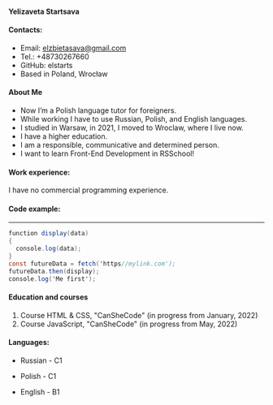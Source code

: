 #### Yelizaveta Startsava
#### Contacts:
- Email: elzbietasava@gmail.com 
- Tel.: +48730267660
- GitHub: elstarts
- Based in Poland, Wrocław

#### About Me
- Now I’m a Polish language tutor for foreigners. 
- While working I have to use Russian, Polish, and English languages. 
- I studied in Warsaw, in 2021, I moved to Wroclaw, where I live now. 
- I have a higher education. 
- I am a responsible, communicative and determined person. 
- I want to learn Front-End Development in RSSchool!

#### Work experience:

I have no commercial programming experience. 

#### Code example:
_ _ _
```csharp
function display(data)
{
  console.log(data);
}
const futureData = fetch('https//mylink.com');
futureData.then(display);
console.log('Me first');
 ```
 #### Education and courses
1. Course HTML & CSS, "CanSheCode" (in progress from January, 2022)
2. Course JavaScript, "CanSheCode" (in progress from May, 2022)

#### Languages:
* Russian - C1
+ Polish - C1
- English - B1 
